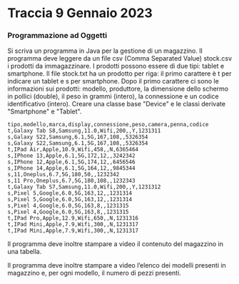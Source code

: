 # Traccia 9 Gennaio 2023

### Programmazione ad Oggetti

Si scriva un programma in Java per la gestione di un magazzino. Il programma deve leggere da un file csv (Comma Separated Value) stock.csv i prodotti da immagazzinare. I prodotti possono essere di due tipi: tablet e smartphone. Il file stock.txt ha un prodotto per riga: il primo carattere è t per indicare un tablet e s per smartphone. Dopo il primo carattere ci sono le informazioni sui prodotti: modello, produttore, la dimensione dello schermo in pollici (double), il peso in grammi (intero), la connessione e un codice identificativo (intero).
Creare una classe base "Device" e le classi derivate "Smartphone" e "Tablet".

```csv
tipo,modello,marca,display,connessione,peso,camera,penna,codice
t,Galaxy Tab S8,Samsung,11.0,Wifi,200,,Y,1231311
s,Galaxy S22,Samsung,6.1,5G,167,108,,5326354
s,Galaxy S22,Samsung,6.1,5G,167,108,,5326354
t,IPad Air,Apple,10.9,Wifi,458,,N,6365464
s,IPhone 13,Apple,6.1,5G,172,12,,3242342
s,IPhone 12,Apple,6.1,5G,174,12,,6456546
s,IPhone 14,Apple,6.1,5G,164,12,,9845344
s,11,Oneplus,6.7,5G,180,50,,1232342
s,11 Pro,Oneplus,6.7,5G,180,108,,1232343
t,Galaxy Tab S7,Samsung,11.0,Wifi,200,,Y,1231312
s,Pixel 5,Google,6.0,5G,163,12,,1231314
s,Pixel 5,Google,6.0,5G,163,12,,1231314
s,Pixel 4,Google,6.0,5G,163,8,,1231315
s,Pixel 4,Google,6.0,5G,163,8,,1231315
t,IPad Pro,Apple,12.9,Wifi,650,,N,1231316
t,IPad Mini,Apple,7.9,Wifi,300,,N,1231317
t,IPad Mini,Apple,7.9,Wifi,300,,N,1231317

```

Il programma deve inoltre stampare a video il contenuto del magazzino in una tabella.

Il programma deve inoltre stampare a video l’elenco dei modelli presenti in magazzino e, per ogni modello, il numero di pezzi presenti.
